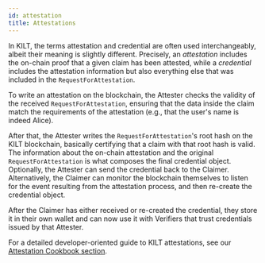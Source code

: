 ```yaml
---
id: attestation
title: Attestations
---
```


In KILT, the terms attestation and credential are often used interchangeably, albeit their meaning is slightly different.
Precisely, an *attestation* includes the on-chain proof that a given claim has been attested, while a *credential* includes the attestation information but also everything else that was included in the `RequestForAttestation`.

To write an attestation on the blockchain, the Attester checks the validity of the received `RequestForAttestation`, ensuring that the data inside the claim match the requirements of the attestation (e.g., that the user's name is indeed Alice).

After that, the Attester writes the `RequestForAttestation`'s root hash on the KILT blockchain, basically certifying that a claim with that root hash is valid.
The information about the on-chain attestation and the original `RequestForAttestation` is what composes the final credential object.
Optionally, the Attester can send the credential back to the Claimer.
Alternatively, the Claimer can monitor the blockchain themselves to listen for the event resulting from the attestation process, and then re-create the credential object.

After the Claimer has either received or re-created the credential, they store it in their own wallet and can now use it with Verifiers that trust credentials issued by that Attester.

For a detailed developer-oriented guide to KILT attestations, see our [Attestation Cookbook section](../../develop/01_sdk/02_cookbook/04_claiming/03_attestation_creation.md).
